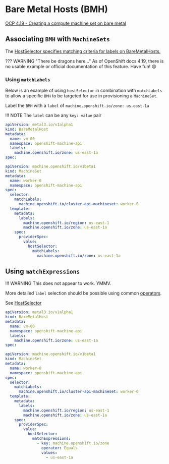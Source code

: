 # Bare Metal Hosts (BMH)

[OCP 4.19 - Creating a compute machine set on bare metal](https://docs.redhat.com/en/documentation/openshift_container_platform/4.19/html/machine_management/managing-compute-machines-with-the-machine-api#machineset-yaml-vsphere_creating-machineset-bare-metal)

## Associating `BMH` with `MachineSets`

The [HostSelector specifies matching criteria for labels on BareMetalHosts.](https://pkg.go.dev/github.com/openshift/cluster-api-provider-baremetal/pkg/apis/baremetal/v1alpha1#HostSelectorRequirement)

??? WARNING "There be dragons here..."
    As of OpenShift docs 4.19, there is no usable example or official documentation of this feature. Have fun! :smile:

### Using `matchLabels`

Below is an example of using `hostSelector` in combination with `matchLabels` to allow a specific `BMH` to be targeted for use in provisioning a `MachineSet`.

Label the `BMH` with a `label` of `machine.openshift.io/zone: us-east-1a`

!!! NOTE
    The `label` can be any `key: value` pair

```yaml hl_lines="7"
apiVersion: metal3.io/v1alpha1
kind: BareMetalHost
metadata:
  name: vm-00
  namespace: openshift-machine-api
  labels:
    machine.openshift.io/zone: us-east-1a
spec:
```

```yaml hl_lines="18-20"
apiVersion: machine.openshift.io/v1beta1
kind: MachineSet
metadata:
  name: worker-0
  namespace: openshift-machine-api
spec:
  selector:
    matchLabels:
      machine.openshift.io/cluster-api-machineset: worker-0
  template:
    metadata:
      labels:
        machine.openshift.io/region: us-east-1
        machine.openshift.io/zone: us-east-1a
    spec:
      providerSpec:
        value:
          hostSelector:
            matchLabels:
              machine.openshift.io/zone: us-east-1a
```

## Using `matchExpressions`

!!! WARNING
    This does not appear to work. YMMV.

More detailed `label` selection should be possible using common [operators](https://pkg.go.dev/k8s.io/apimachinery/pkg/selection#Operator).

See [HostSelector](https://pkg.go.dev/github.com/openshift/cluster-api-provider-baremetal/pkg/apis/baremetal/v1alpha1#HostSelector)

```yaml hl_lines="7"
apiVersion: metal3.io/v1alpha1
kind: BareMetalHost
metadata:
  name: vm-00
  namespace: openshift-machine-api
  labels:
    machine.openshift.io/zone: us-east-1a
spec:
```

```yaml hl_lines="18-23"
apiVersion: machine.openshift.io/v1beta1
kind: MachineSet
metadata:
  name: worker-0
  namespace: openshift-machine-api
spec:
  selector:
    matchLabels:
      machine.openshift.io/cluster-api-machineset: worker-0
  template:
    metadata:
      labels:
        machine.openshift.io/region: us-east-1
        machine.openshift.io/zone: us-east-1a
    spec:
      providerSpec:
        value:
          hostSelector:
            matchExpressions:
              - key: machine.openshift.io/zone
                operator: Equals
                values:
                  - us-east-1a
```
